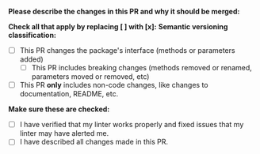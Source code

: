 
**Please describe the changes in this PR and why it should be merged:**


**Check all that apply by replacing [ ] with [x]:**
**Semantic versioning classification:**  
  - [ ] This PR changes the package's interface (methods or parameters added)
    - [ ] This PR includes breaking changes (methods removed or renamed, parameters moved or removed, etc)
  - [ ] This PR **only** includes non-code changes, like changes to documentation, README, etc.

**Make sure these are checked:**
  - [ ] I have verified that my linter works properly and fixed issues that my linter may have alerted me.
  - [ ] I have described all changes made in this PR.
